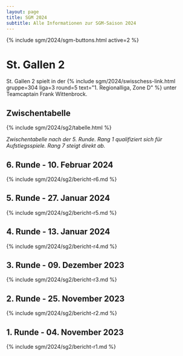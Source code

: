 ```yaml
---
layout: page
title: SGM 2024
subtitle: Alle Informationen zur SGM-Saison 2024
---
```


{% include sgm/2024/sgm-buttons.html active=2 %}

# St. Gallen 2

St. Gallen 2 spielt in der
{% include sgm/2024/swisschess-link.html gruppe=304 liga=3 round=5 text="1. Regionalliga, Zone D" %}
unter Teamcaptain Frank Wittenbrock.

## Zwischentabelle

{% include sgm/2024/sg2/tabelle.html %}

_Zwischentabelle nach der 5. Runde. Rang 1 qualifiziert sich für Aufstiegsspiele. Rang 7 steigt direkt ab._

## 6. Runde - 10. Februar 2024

{% include sgm/2024/sg2/bericht-r6.md %}

## 5. Runde - 27. Januar 2024

{% include sgm/2024/sg2/bericht-r5.md %}

## 4. Runde - 13. Januar 2024

{% include sgm/2024/sg2/bericht-r4.md %}

## 3. Runde - 09. Dezember 2023

{% include sgm/2024/sg2/bericht-r3.md %}

## 2. Runde - 25. November 2023

{% include sgm/2024/sg2/bericht-r2.md %}

## 1. Runde - 04. November 2023

{% include sgm/2024/sg2/bericht-r1.md %}

<style>
table th, table td:nth-of-type(4) {
    white-space: nowrap;
}
</style>
